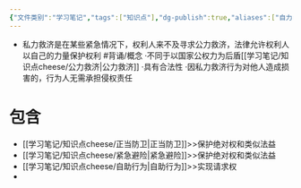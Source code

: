 ```yaml
---
{"文件类别":"学习笔记","tags":["知识点"],"dg-publish":true,"aliases":["自力救济"],"permalink":"/学习笔记/知识点cheese/私力救济/","dgPassFrontmatter":true}
---
```


- 私力救济是在某些紧急情况下，权利人来不及寻求公力救济，法律允许权利人以自己的力量保护权利 #背诵/概念 
·不同于以国家公权力为后盾[[学习笔记/知识点cheese/公力救济\|公力救济]]
·具有合法性
·因私力救济行为对他人造成损害的，行为人无需承担侵权责任
# 包含
- [[学习笔记/知识点cheese/正当防卫\|正当防卫]]>>保护绝对权和类似法益
- [[学习笔记/知识点cheese/紧急避险\|紧急避险]]>>保护绝对权和类似法益
- [[学习笔记/知识点cheese/自助行为\|自助行为]]>>实现请求权
- 